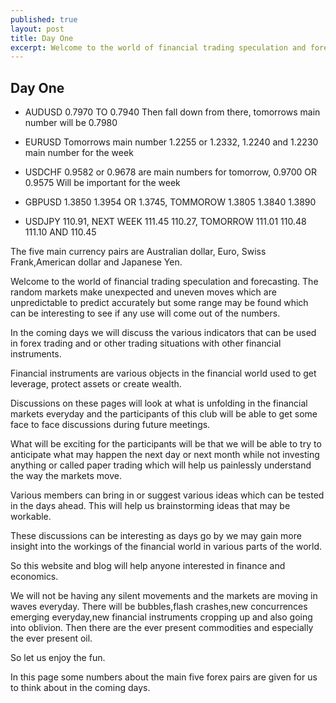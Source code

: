 ```yaml
---
published: true
layout: post
title: Day One
excerpt: Welcome to the world of financial trading speculation and forecasting. The random markets make unexpected and uneven moves which are unpredictable to predict accurately but some range may be found which can be interesting to see if any use will come out of the numbers.
---
```

## Day One

- AUDUSD 0.7970 TO 0.7940 Then fall down from there, tomorrows main number will be 0.7980

- EURUSD Tomorrows main number 1.2255 or 1.2332, 1.2240 and 1.2230 main number for the week

- USDCHF 0.9582 or 0.9678 are main numbers for tomorrow, 0.9700 OR 0.9575 Will be important for the week

- GBPUSD 1.3850  1.3954 OR 1.3745, TOMMOROW 1.3805  1.3840 1.3890

- USDJPY 110.91, NEXT WEEK 111.45 110.27, TOMORROW 111.01 110.48 111.10 AND 110.45

The five main currency pairs are Australian dollar, Euro, Swiss Frank,American dollar and Japanese Yen.

Welcome to the world of financial trading speculation and forecasting. The random markets make unexpected and uneven moves which are unpredictable to predict accurately but some range may be found which can be interesting to see if any use will come out of the numbers.

In the coming days we will discuss the various indicators that can be used in forex trading and or other trading situations with other financial instruments.

Financial instruments are various objects in the financial world used to get leverage, protect assets  or create wealth.

Discussions on these pages will look at what is unfolding in the financial markets everyday and the participants of this club will be able to get some face to face discussions during future meetings. 

What will be exciting for the participants will be that we will be able to try to anticipate what may happen the next day or next month while not investing anything or called paper trading which will help us painlessly understand the way the markets move.

Various members can bring in or suggest various ideas which can be tested in the days ahead. This will help us brainstorming ideas that may be workable.

These discussions can be interesting as days go by we may gain more insight into the workings of the financial world in various parts of the world.

So this website and blog will help anyone interested in finance and economics.

We will not be having any silent movements and the markets are moving in waves everyday. There will be bubbles,flash crashes,new concurrences emerging everyday,new financial instruments cropping up and also going into oblivion. Then there are the ever present commodities and especially the ever present oil.

So let us enjoy the fun. 

In this page some numbers about the main five forex pairs are given for us to think about in the coming days.
